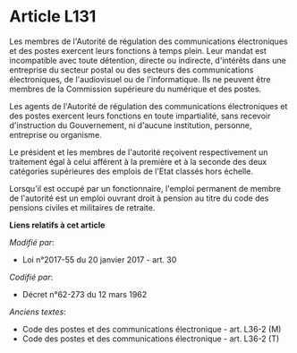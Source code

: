 # Article L131

Les membres de l'Autorité de régulation des communications électroniques et des postes exercent leurs fonctions à temps
plein. Leur mandat est incompatible avec toute détention, directe ou indirecte, d'intérêts dans une entreprise du secteur
postal ou des secteurs des communications électroniques, de l'audiovisuel ou de l'informatique. Ils ne peuvent être membres
de la Commission supérieure du numérique et des postes.

Les agents de l'Autorité de régulation des communications électroniques et des postes exercent leurs fonctions en toute
impartialité, sans recevoir d'instruction du Gouvernement, ni d'aucune institution, personne, entreprise ou organisme.

Le président et les membres de l'autorité reçoivent respectivement un traitement égal à celui afférent à la première et à la
seconde des deux catégories supérieures des emplois de l'Etat classés hors échelle.

Lorsqu'il est occupé par un fonctionnaire, l'emploi permanent de membre de l'autorité est un emploi ouvrant droit à pension
au titre du code des pensions civiles et militaires de retraite.

**Liens relatifs à cet article**

_Modifié par_:

  - Loi n°2017-55 du 20 janvier 2017 - art. 30

_Codifié par_:

  - Décret n°62-273 du 12 mars 1962

_Anciens textes_:

  - Code des postes et des communications électronique - art. L36-2 (M)
  - Code des postes et des communications électronique - art. L36-2 (T)
